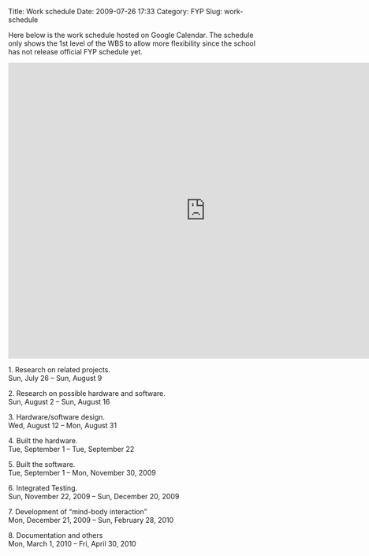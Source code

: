 Title: Work schedule
Date: 2009-07-26 17:33
Category: FYP
Slug: work-schedule

Here below is the work schedule hosted on Google Calendar. The schedule
only shows the 1st level of the WBS to allow more flexibility since the
school has not release official FYP schedule yet.

<iframe src="http://www.google.com/calendar/hosted/onthewings.net/embed?height=600&amp;wkst=1&amp;bgcolor=%23FFFFFF&amp;src=onthewings.net_mpc4j34uu4tgmb8532fecuqegk%40group.calendar.google.com&amp;color=%235229A3&amp;ctz=Asia%2FHong_Kong" style=" border-width:0 " width="800" height="600" frameborder="0" scrolling="no"></iframe>

​1. Research on related projects.  
Sun, July 26 – Sun, August 9

​2. Research on possible hardware and software.  
Sun, August 2 – Sun, August 16

​3. Hardware/software design.  
Wed, August 12 – Mon, August 31

​4. Built the hardware.  
Tue, September 1 – Tue, September 22

​5. Built the software.  
Tue, September 1 – Mon, November 30, 2009

​6. Integrated Testing.  
Sun, November 22, 2009 – Sun, December 20, 2009

​7. Development of “mind-body interaction”  
Mon, December 21, 2009 – Sun, February 28, 2010

​8. Documentation and others  
Mon, March 1, 2010 – Fri, April 30, 2010
